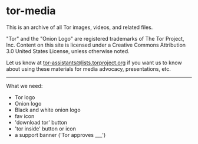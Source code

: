 # tor-media

This is an archive of all Tor images, videos, and related files.

"Tor" and the "Onion Logo" are registered trademarks of The Tor Project,
Inc. Content on this site is licensed under a Creative Commons Attribution
3.0 United States License, unless otherwise noted.

Let us know at tor-assistants@lists.torproject.org if you want us to know about using these materials for media advocacy, presentations, etc. 

----

What we need: 
- Tor logo
- Onion logo
- Black and white onion logo 
- fav icon 
- 'download tor' button
- 'tor inside' button or icon
- a support banner ('Tor approves ___')
